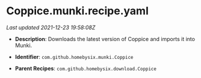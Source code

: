 # Coppice.munki.recipe.yaml

_Last updated 2021-12-23 19:58:08Z_

- **Description**: Downloads the latest version of Coppice and imports it into Munki.

- **Identifier**: `com.github.homebysix.munki.Coppice`

- **Parent Recipes**: `com.github.homebysix.download.Coppice`